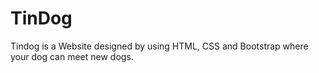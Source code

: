 # TinDog
Tindog is a Website designed by using HTML, CSS and Bootstrap where your dog can meet new dogs. 
